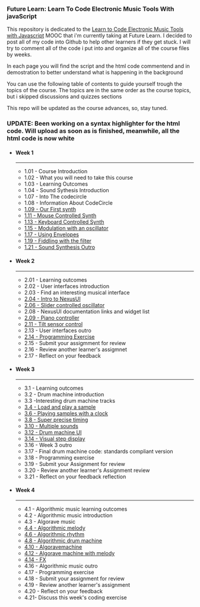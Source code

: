 <h3>Future Learn: Learn To Code Electronic Music Tools With javaScript</h3>
<p>This repository is dedicated to the <a href="https://www.futurelearn.com/courses/electronic-music-tools/">Learn to Code Electronic Music Tools with Javascript</a> MOOC that i'm currently taking at Future Learn. I decided to post all of my code into Github to help other learners if they get stuck. I will try to comment all of the code i put into and organize all of the course files by weeks.</p>
<p>In each page you will find the script and the html code commentend and in demostration to better understand what is happening in the background</p>
<p>You can use the following table of contents to guide yourself trough the topics of the course. The topics are in the same order as the course topics, but i skipped discussions and quizzes sections</p>
<p>This repo will be updated as the course advances, so, stay tuned.</p>
<h3>UPDATE: Been working on a syntax highlighter for the html code. Will upload as soon as is finished, meanwhile, all the html code is now white</h3>
<ul>
    <li>
        <h4>Week 1</h4>
        <hr>
        <ul type="1">
            <li>1.01 - Course Introduction</li>
            <li>1.02 - What you will need to take this course</li>
            <li>1.03 - Learning Outcomes</li>
            <li>1.04 - Sound Sythesis Introduction</li>
            <li>1.07 - Into The codecircle</li>
            <li>1.08 - Information About CodeCircle</li>
            <li><a href="https://alicescfernandes.github.io/FutureLearn-Learn_To_Code_Eletronic_Music_Tools_With_Javascript/course/week1/109/index.html">1.09 - Our First synth</a>
            </li>
            <li><a href="https://alicescfernandes.github.io/FutureLearn-Learn_To_Code_Eletronic_Music_Tools_With_Javascript/course/week1/111/index.html">1.11 - Mouse Controlled Synth</a>
            </li>
            <li><a href="https://alicescfernandes.github.io/FutureLearn-Learn_To_Code_Eletronic_Music_Tools_With_Javascript/course/week1/113/index.html">1.13 - Keyboard Controlled Synth</a>
            </li>
            <li><a href="https://alicescfernandes.github.io/FutureLearn-Learn_To_Code_Eletronic_Music_Tools_With_Javascript/course/week1/115/index.html">1.15 - Modulation with an oscillator</a>
            </li>
            <li><a href="https://alicescfernandes.github.io/FutureLearn-Learn_To_Code_Eletronic_Music_Tools_With_Javascript/course/week1/117/index.html">1.17 - Using Envelopes</a>
            </li>
            <li><a href="https://alicescfernandes.github.io/FutureLearn-Learn_To_Code_Eletronic_Music_Tools_With_Javascript/course/week1/119/index.html">1.19 - Fiddling with the filter</a>
            </li>
            <li><a href="https://alicescfernandes.github.io/FutureLearn-Learn_To_Code_Eletronic_Music_Tools_With_Javascript/course/week1/121/index.html">1.21 - Sound Synthesis Outro</a>
            </li>
        </ul>
    </li>
    <li>
        <h4>Week 2</h4>
        <hr>
        <ul>
            <li>
                <a>2.01 - Learning outcomes
				</a>
            </li>
            <li>
                <a>2.02 - User interfaces introduction
				</a>
            </li>
            <li>
                <a>2.03 - Find an interesting musical interface
				</a>
            </li>
            <li>
                <a href="https://alicescfernandes.github.io/FutureLearn-Learn_To_Code_Eletronic_Music_Tools_With_Javascript/course/week2/204/index.html">2.04 - Intro to NexusUI
				</a>
            </li>
            <li>
                <a href="https://alicescfernandes.github.io/FutureLearn-Learn_To_Code_Eletronic_Music_Tools_With_Javascript/course/week2/206/index.html">2.06 - Slider controlled oscillator
				</a>
            </li>
            <li>
                <a>2.08 - NexusUI documentation links and widget list
				</a>
            </li>
            <li>
                <a href="https://alicescfernandes.github.io/FutureLearn-Learn_To_Code_Eletronic_Music_Tools_With_Javascript/course/week2/209/index.html">2.09 - Piano controller
				</a>
            </li>
            <li>
                <a href="https://alicescfernandes.github.io/FutureLearn-Learn_To_Code_Eletronic_Music_Tools_With_Javascript/course/week2/211/index.html">2.11 - Tilt sensor control
				</a>
            </li>
            <li>
                <a>2.13 - User interfaces outro
				</a>
            </li>
            <li>
                <a href="https://alicescfernandes.github.io/FutureLearn-Learn_To_Code_Eletronic_Music_Tools_With_Javascript/course/week2/214/index.html">2.14 - Programming Exercise
				</a>
            </li>
            <li>
                <a>2.15 - Submit your assigmment for review
				</a>
            </li>
            <li>
                <a>2.16 - Review another learner's assigmnet
				</a>
            </li>
            <li>
                <a>2.17 - Reflect on your feedback
				</a>
            </li>
        </ul>
    </li>
    <li>
        <h4>Week 3</h4>
        <hr>
        <ul>
            <li>3.1 - Learning outcomes</li>
            <li>3.2 - Drum machine introduction</li>
            <li>3.3 -Interesting drum machine tracks</li>
            <li><a href="url/course/week3/304/index.html">3.4 - Load and play a sample</a>
            </li>
            <li><a href="url/course/week3/306/index.html">3.6 - Playing samples with a clock</a>
            </li>
            <li><a href="url/course/week3/308/index.html">3.8 - Super precise timing</a>
            </li>
            <li><a href="url/course/week3/310/index.html">3.10 - Multiple sounds</a>
            </li>
            <li><a href="url/course/week3/312/index.html">3.12 - Drum machine UI</a>
            </li>
            <li><a href="url/course/week3/314/index.html">3.14 - Visual step display</a>
            </li>
            <li>3.16 - Week 3 outro</li>
            <li>3.17 - Final drum machine code: standards compliant version</li>
            <li>3.18 - Programming exercise</li>
            <li>3.19 - Submit your Assignment for review</li>
            <li>3.20 - Review another learner's Assignment review</li>
            <li>3.21 - Reflect on your feedback reflection</li>
        </ul>
    </li>
    <li>
        <h4>Week 4</h4>
        <hr>
        <ul>
            <li>4.1 - Algorithmic music learning outcomes</li>
            <li>4.2 - Algorithmic music introduction</li>
            <li>4.3 - Algorave music</li>
            <li><a href="url/course/week4/404/index.html">4.4 - Algorithmic melody</a>
            </li>
            <li><a href="url/course/week4/406/index.html">4.6 - Algorithmic rhythm</a>
            </li>
            <li><a href="url/course/week4/408/index.html">4.8 - Algorithmic drum machine</a>
            </li>
            <li><a href="url/course/week4/410/index.html">4.10 - Algoravemachine</a>
            </li>
            <li><a href="url/course/week4/412/index.html">4.12 - Algorave machine with melody</a>
            </li>
            <li><a href="url/course/week4/414/index.html">4.14 - FX</a>
            </li>
            <li>4.16 - Algorithmic music outro</li>
            <li>4.17 - Programming exercise</li>
            <li>4.18 - Submit your assignment for review</li>
            <li>4.19 - Review another learner's assignment</li>
            <li>4.20 - Reflect on your feedback</li>
            <li>4.21- Discuss this week's coding exercise</li>
        </ul>
    </li>
</ul>
